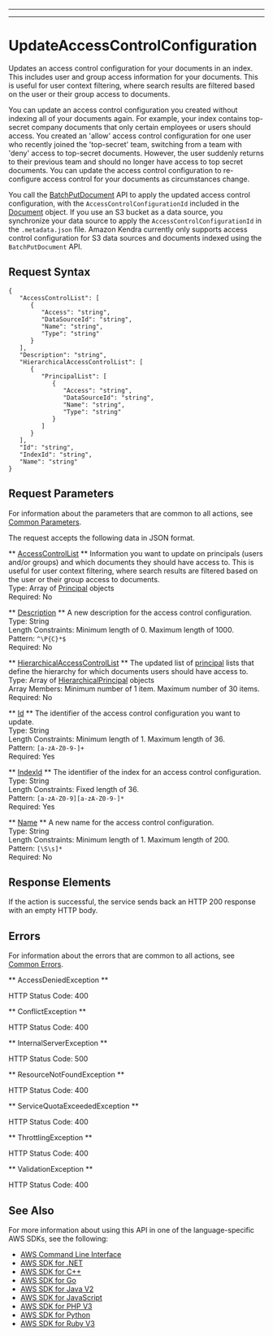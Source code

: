 --------

--------

# UpdateAccessControlConfiguration<a name="API_UpdateAccessControlConfiguration"></a>

Updates an access control configuration for your documents in an index\. This includes user and group access information for your documents\. This is useful for user context filtering, where search results are filtered based on the user or their group access to documents\.

You can update an access control configuration you created without indexing all of your documents again\. For example, your index contains top\-secret company documents that only certain employees or users should access\. You created an 'allow' access control configuration for one user who recently joined the 'top\-secret' team, switching from a team with 'deny' access to top\-secret documents\. However, the user suddenly returns to their previous team and should no longer have access to top secret documents\. You can update the access control configuration to re\-configure access control for your documents as circumstances change\.

You call the [BatchPutDocument](https://docs.aws.amazon.com/kendra/latest/dg/API_BatchPutDocument.html) API to apply the updated access control configuration, with the `AccessControlConfigurationId` included in the [Document](https://docs.aws.amazon.com/kendra/latest/dg/API_Document.html) object\. If you use an S3 bucket as a data source, you synchronize your data source to apply the `AccessControlConfigurationId` in the `.metadata.json` file\. Amazon Kendra currently only supports access control configuration for S3 data sources and documents indexed using the `BatchPutDocument` API\.

## Request Syntax<a name="API_UpdateAccessControlConfiguration_RequestSyntax"></a>

```
{
   "AccessControlList": [ 
      { 
         "Access": "string",
         "DataSourceId": "string",
         "Name": "string",
         "Type": "string"
      }
   ],
   "Description": "string",
   "HierarchicalAccessControlList": [ 
      { 
         "PrincipalList": [ 
            { 
               "Access": "string",
               "DataSourceId": "string",
               "Name": "string",
               "Type": "string"
            }
         ]
      }
   ],
   "Id": "string",
   "IndexId": "string",
   "Name": "string"
}
```

## Request Parameters<a name="API_UpdateAccessControlConfiguration_RequestParameters"></a>

For information about the parameters that are common to all actions, see [Common Parameters](CommonParameters.md)\.

The request accepts the following data in JSON format\.

 ** [AccessControlList](#API_UpdateAccessControlConfiguration_RequestSyntax) **   <a name="Kendra-UpdateAccessControlConfiguration-request-AccessControlList"></a>
Information you want to update on principals \(users and/or groups\) and which documents they should have access to\. This is useful for user context filtering, where search results are filtered based on the user or their group access to documents\.  
Type: Array of [Principal](API_Principal.md) objects  
Required: No

 ** [Description](#API_UpdateAccessControlConfiguration_RequestSyntax) **   <a name="Kendra-UpdateAccessControlConfiguration-request-Description"></a>
A new description for the access control configuration\.  
Type: String  
Length Constraints: Minimum length of 0\. Maximum length of 1000\.  
Pattern: `^\P{C}*$`   
Required: No

 ** [HierarchicalAccessControlList](#API_UpdateAccessControlConfiguration_RequestSyntax) **   <a name="Kendra-UpdateAccessControlConfiguration-request-HierarchicalAccessControlList"></a>
The updated list of [principal](https://docs.aws.amazon.com/kendra/latest/dg/API_Principal.html) lists that define the hierarchy for which documents users should have access to\.  
Type: Array of [HierarchicalPrincipal](API_HierarchicalPrincipal.md) objects  
Array Members: Minimum number of 1 item\. Maximum number of 30 items\.  
Required: No

 ** [Id](#API_UpdateAccessControlConfiguration_RequestSyntax) **   <a name="Kendra-UpdateAccessControlConfiguration-request-Id"></a>
The identifier of the access control configuration you want to update\.  
Type: String  
Length Constraints: Minimum length of 1\. Maximum length of 36\.  
Pattern: `[a-zA-Z0-9-]+`   
Required: Yes

 ** [IndexId](#API_UpdateAccessControlConfiguration_RequestSyntax) **   <a name="Kendra-UpdateAccessControlConfiguration-request-IndexId"></a>
The identifier of the index for an access control configuration\.  
Type: String  
Length Constraints: Fixed length of 36\.  
Pattern: `[a-zA-Z0-9][a-zA-Z0-9-]*`   
Required: Yes

 ** [Name](#API_UpdateAccessControlConfiguration_RequestSyntax) **   <a name="Kendra-UpdateAccessControlConfiguration-request-Name"></a>
A new name for the access control configuration\.  
Type: String  
Length Constraints: Minimum length of 1\. Maximum length of 200\.  
Pattern: `[\S\s]*`   
Required: No

## Response Elements<a name="API_UpdateAccessControlConfiguration_ResponseElements"></a>

If the action is successful, the service sends back an HTTP 200 response with an empty HTTP body\.

## Errors<a name="API_UpdateAccessControlConfiguration_Errors"></a>

For information about the errors that are common to all actions, see [Common Errors](CommonErrors.md)\.

 ** AccessDeniedException **   
  
HTTP Status Code: 400

 ** ConflictException **   
  
HTTP Status Code: 400

 ** InternalServerException **   
  
HTTP Status Code: 500

 ** ResourceNotFoundException **   
  
HTTP Status Code: 400

 ** ServiceQuotaExceededException **   
  
HTTP Status Code: 400

 ** ThrottlingException **   
  
HTTP Status Code: 400

 ** ValidationException **   
  
HTTP Status Code: 400

## See Also<a name="API_UpdateAccessControlConfiguration_SeeAlso"></a>

For more information about using this API in one of the language\-specific AWS SDKs, see the following:
+  [AWS Command Line Interface](https://docs.aws.amazon.com/goto/aws-cli/kendra-2019-02-03/UpdateAccessControlConfiguration) 
+  [AWS SDK for \.NET](https://docs.aws.amazon.com/goto/DotNetSDKV3/kendra-2019-02-03/UpdateAccessControlConfiguration) 
+  [AWS SDK for C\+\+](https://docs.aws.amazon.com/goto/SdkForCpp/kendra-2019-02-03/UpdateAccessControlConfiguration) 
+  [AWS SDK for Go](https://docs.aws.amazon.com/goto/SdkForGoV1/kendra-2019-02-03/UpdateAccessControlConfiguration) 
+  [AWS SDK for Java V2](https://docs.aws.amazon.com/goto/SdkForJavaV2/kendra-2019-02-03/UpdateAccessControlConfiguration) 
+  [AWS SDK for JavaScript](https://docs.aws.amazon.com/goto/AWSJavaScriptSDK/kendra-2019-02-03/UpdateAccessControlConfiguration) 
+  [AWS SDK for PHP V3](https://docs.aws.amazon.com/goto/SdkForPHPV3/kendra-2019-02-03/UpdateAccessControlConfiguration) 
+  [AWS SDK for Python](https://docs.aws.amazon.com/goto/boto3/kendra-2019-02-03/UpdateAccessControlConfiguration) 
+  [AWS SDK for Ruby V3](https://docs.aws.amazon.com/goto/SdkForRubyV3/kendra-2019-02-03/UpdateAccessControlConfiguration) 